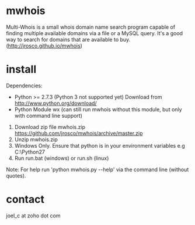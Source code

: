 mwhois
==================

Multi-Whois is a small whois domain name search program capable of finding multiple available domains via a file or a MySQL query. It's a good way to search for domains that are available to buy. (http://jrosco.github.io/mwhois)


install 
==================

Dependencies:
* Python >= 2.7.3 (Python 3 not supported yet) Download from http://www.python.org/download/
* Python Module wx (can still run mwhois without this module, but only with command line support)

1. Download zip file mwhois.zip https://github.com/jrosco/mwhois/archive/master.zip
2. Unzip mwhois.zip 
3. Windows Only. Ensure that python is in your environment variables e.g C:\Python27 
3. Run run.bat (windows) or run.sh (linux)

Note: For help run 'python mwhois.py --help' via the command line (without quotes). 

contact
==================

joel_c at zoho dot com
